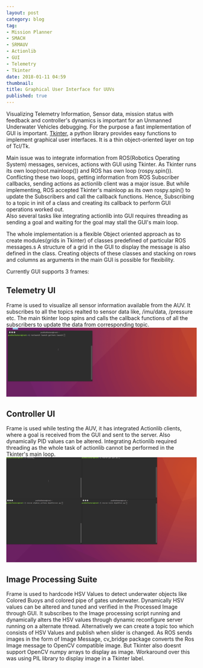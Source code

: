 ```yaml
---
layout: post
category: blog
tag:
- Mission Planner
- SMACH
- SRMAUV
- Actionlib
- GUI
- Telemetry
- Tkinter
date: 2018-01-11 04:59
thumbnail: 
title: Graphical User Interface for UUVs
published: true
---
```


Visualizing Telemetry Information, Sensor data, mission status with feedback and controller's dynamics is important for an Unmanned Underwater Vehicles debugging. For the purpose a fast implementation of GUI is important. [Tkinter](https://wiki.python.org/moin/TkInter), a python library provides easy functions to implement graphical user interfaces. It is a thin object-oriented layer on top of Tcl/Tk.
<!--more-->

Main issue was to integrate information from ROS(Robotics Operating System) messages, services, actions with GUI using Tkinter. As Tkinter runs its own loop(root.mainloop()) and ROS has own loop (rospy.spin()). Conflicting these two loops, getting information from ROS Subscriber callbacks, sending actions as actionlib client was a major issue. But while implementing, ROS accepted Tkinter's mainloop as its own rospy.spin() to update the Subscribers and call the callback functions. Hence, Subscribing to a topic in init of a class and creating its callback to perform GUI operations worked out.  
Also several tasks like integrating actionlib into GUI requires threading as sending a goal and waiting for the goal may stall the GUI's main loop.

The whole implementation is a flexible Object oriented approach as to create modules(grids in Tkinter) of classes predefined of particular ROS messages.s A structure of a grid in the GUI to display the message is also defined in the class. Creating objects of these classes and stacking on rows and columns as arguments in the main GUI is possible for flexibility.

Currently GUI supports 3 frames:

## Telemetry UI
Frame is used to visualize all sensor information available from the AUV. It subscribes to all the topics realted to sensor data like, /imu/data, /pressure etc. The main tkinter loop spins and calls the callback functions of all the subscribers to update the data from corresponding topic.
![1](/assets/images/gui/telemetry.gif)

## Controller UI
Frame is used while testing the AUV, it has integrated Actionlib clients, where a goal is received from the GUI and sent to the server. Also dynamically PID values can be altered. Integrating Actionlib required threading as the whole task of actionlib cannot be performed in the Tkinter's main loop.
![2](/assets/images/gui/actionlib.gif)

## Image Processing Suite
Frame is used to hardcode HSV Values to detect underwater objects like Colored Buoys and colored pipe of gates underwater. Dynamically HSV values can be altered and tuned and verified in the Processed Image through GUI. It subscribes to the Image processing script running and dynamically alters the HSV values through dynamic reconfigure server running on a alternate thread. Alternatively we can create a topic too which consists of HSV Values and publish when slider is changed. As ROS sends images in the form of Image Message, cv_bridge package converts the Ros Image message to OpenCV compatible image. But Tkinter also doesnt support OpenCV numpy arrays to display as image. Workaround over this was using PIL library to display image in a Tkinter label.
